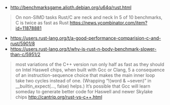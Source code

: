 - http://benchmarksgame.alioth.debian.org/u64q/rust.html

> On non-SIMD tasks Rust/C are neck and neck
> In 5 of 10 benchmarks, C is twice as fast as Rust
> https://news.ycombinator.com/item?id=11878881

- https://users.rust-lang.org/t/a-good-performance-comparision-c-and-rust/5901/8
- https://users.rust-lang.org/t/why-is-rust-n-body-benchmark-slower-than-c/5951/2

> most variations of the C++ version run only half as fast as they should on Intel Haswell chips, when built with Gcc or Clang, 5 a consequence of an instruction-sequence choice that makes the main inner loop take two cycles instead of one. (Wrapping “!(word & ~seven)” in __builtin_expect(..., false) helps.) It’s possible that Gcc will learn someday to generate better code for Haswell and newer Skylake chips
> http://cantrip.org/rust-vs-c++.html
